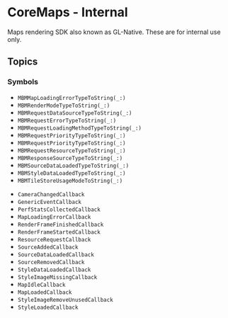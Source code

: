 # CoreMaps - Internal

Maps rendering SDK also known as GL-Native. These are for internal use only. 

## Topics

### Symbols
<!-- functions -->
- ``MBMMapLoadingErrorTypeToString(_:)``
- ``MBMRenderModeTypeToString(_:)``
- ``MBMRequestDataSourceTypeToString(_:)``
- ``MBMRequestErrorTypeToString(_:)``
- ``MBMRequestLoadingMethodTypeToString(_:)``
- ``MBMRequestPriorityTypeToString(_:)``
- ``MBMRequestPriorityTypeToString(_:)``
- ``MBMRequestResourceTypeToString(_:)``
- ``MBMResponseSourceTypeToString(_:)``
- ``MBMSourceDataLoadedTypeToString(_:)``
- ``MBMStyleDataLoadedTypeToString(_:)``
- ``MBMTileStoreUsageModeToString(_:)``

<!-- type aliases -->
- ``CameraChangedCallback``
- ``GenericEventCallback``
- ``PerfStatsCollectedCallback``
- ``MapLoadingErrorCallback``
- ``RenderFrameFinishedCallback``
- ``RenderFrameStartedCallback``
- ``ResourceRequestCallback``
- ``SourceAddedCallback``
- ``SourceDataLoadedCallback``
- ``SourceRemovedCallback``
- ``StyleDataLoadedCallback``
- ``StyleImageMissingCallback``
- ``MapIdleCallback``
- ``MapLoadedCallback``
- ``StyleImageRemoveUnusedCallback``
- ``StyleLoadedCallback``
